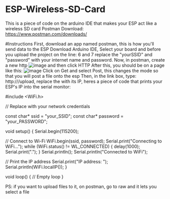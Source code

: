 # ESP-Wireless-SD-Card
This is a piece of code on the arduino IDE that makes your ESP act like a wireless SD card
Postman Download: https://www.postman.com/downloads/

#Instructions
First, download an app named postman, this is how you'll send data to the ESP
Download Arduino IDE, Select your board and before you upload the project on the line: 6 and 7 replace the "yourSSID" and "password" with your internet name and password.
Now, in postman, create a new http ![image](https://github.com/RLkoi/ESP-Wireless-SD-Card/assets/78034237/abfd663d-6cd3-4714-8cac-26d169184b5e) and then click HTTP
After this, you should be on a page like this: ![image](https://github.com/RLkoi/ESP-Wireless-SD-Card/assets/78034237/8438ac0f-0433-43b2-ae3e-2067cf8d9afe)
 Click on Get and select Post, this changes the mode so that you will post a file onto the esp
 Then, in the link box, type: http://<espIpadress>/upload, replace the <espIPadress> with its IP, heres a piece of code that prints your ESP's IP into the serial monitor:

 
 #include <WiFi.h>

// Replace with your network credentials


const char* ssid = "your_SSID";
const char* password = "your_PASSWORD";

void setup() {
  Serial.begin(115200);

  // Connect to Wi-Fi
  WiFi.begin(ssid, password);
  Serial.print("Connecting to WiFi...");
  while (WiFi.status() != WL_CONNECTED) {
    delay(1000);
    Serial.print(".");
  }
  Serial.println();
  Serial.println("Connected to WiFi");

  // Print the IP address
  Serial.print("IP address: ");
  Serial.println(WiFi.localIP());
}

void loop() {
  // Empty loop
}

PS: if you want to upload files to it, on postman, go to raw and it lets you select a file
